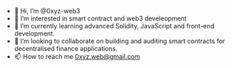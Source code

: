 - 👋 Hi, I’m @0xyz-web3
- 👀 I’m interested in smart contract and web3 develeopment
- 🌱 I’m currently learning advanced Solidity, JavaScript and front-end development.
- 💞️ I’m looking to collaborate on building and auditing smart contracts for decentralised finance applications.
- 📫 How to reach me 0xyz.web@gmail.com

<!---
0xyz-web3/0xyz-web3 is a ✨ special ✨ repository because its `README.md` (this file) appears on your GitHub profile.
You can click the Preview link to take a look at your changes.
--->

